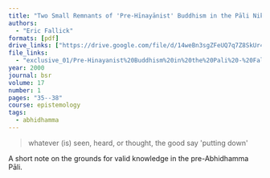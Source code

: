 ```yaml
---
title: "Two Small Remnants of 'Pre-Hīnayānist' Buddhism in the Pāli Nikāyas"
authors:
  - "Eric Fallick"
formats: [pdf]
drive_links: ["https://drive.google.com/file/d/14weBn3sgZFeUQ7q7Z8SkUr40NmVg7fwi/view?usp=drivesdk"]
file_links:
  - "exclusive_01/Pre-Hinayanist%20Buddhism%20in%20the%20Pali%20-%20Fallick.pdf"
year: 2000
journal: bsr
volume: 17
number: 1
pages: "35--38"
course: epistemology
tags:
  - abhidhamma
---
```


> whatever (is) seen, heard, or thought, the good say 'putting down'

A short note on the grounds for valid knowledge in the pre-Abhidhamma Pāli.

